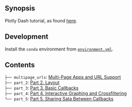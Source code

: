 ## Synopsis
Plotly Dash tutorial, as found [here](https://dash.plotly.com/layout).

## Development
Install the `conda` environment from [`environment.yml`](./environment.yml).

## Contents
`├── multipage_urls`: [Multi-Page Apps and URL Support](https://dash.plotly.com/urls)<br/>
`├── part_2`: [Part 2. Layout](https://dash.plotly.com/layout)<br/>
`├── part_3`: [Part 3. Basic Callbacks](https://dash.plotly.com/basic-callbacks)<br/>
`├── part_4`: [Part 4. Interactive Graphing and Crossfiltering](https://dash.plotly.com/interactive-graphing)<br/>
`└── part_5`: [Part 5. Sharing Sata Between Callbacks](https://dash.plotly.com/sharing-data-between-callbacks)<br/>

